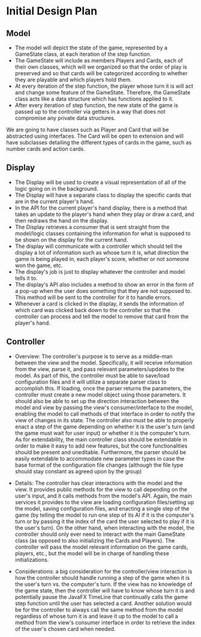 # Initial Design Plan

## Model

* The model will depict the state of the game, represented by a GameState class, at each iteration 
of the step function.
* The GameState will include as members Players and Cards, each of their own classes, which will we organized
so that the order of play is preserved and so that cards will
be categorized according to whether they are playable and which players hold them.
* At every iteration of the step function, the player whose turn it is 
will act and change some feature of the GameState.  Therefore, the GameState class acts like
a data structure which has functions applied to it.
* After every iteration of step function, the new state of the game is passed up to the controller
via getters in a way that does not compromise any private data structures.

We are going to have classes such as Player and Card that will be abstracted using interfaces. The Card will be open
to extension and will have subclasses detailing the different types of cards in the game, such as number cards and 
action cards. 

## Display

* The Display will be used to create a visual representation of all of the logic going on in the background.
* The Display will have a separate class to display the specific cards that are in the current player's hand.
* In the API for the current player's hand display, there is a method that takes an update to the player's hand
when they play or draw a card, and then redraws the hand on the display. 
* The Display retrieves a consumer that is sent straight from the model/logic classes containing the information
for what is supposed to be shown on the display for the current hand. 
* The display will communicate with a controller which should tell the display a lot of information such as 
whose turn it is, what direction the game is being played in, each player's score, whether or not someone won the 
game, etc. 
* The display's job is just to display whatever the controller and model tells it to.
* The display's API also includes a method to show an error in the form of a pop-up when the user does something that
they are not supposed to. This method will be sent to the controller for it to handle errors. 
* Whenever a card is clicked in the display, it sends the information of which card was clicked back down to the controller
so that the controller can process and tell the model to remove that card from the player's hand. 

## Controller

* Overview: The controller's purpose is to serve as a middle-man between the view and the model. Specifically, it will
receive information from the view, parse it, and pass relevant parameters/updates to the model. As part of this, the controller
must be able to save/load configuration files and it will utilize a separate parser class to accomplish this. If loading,
once the parser returns the parameters, the controller must create a new model object using those parameters. It should also
be able to set up the direction interaction between the model and view by passing the view's consumer/interface to the model,
enabling the model to call methods of that interface in order to notify the view of changes in its state. The controller also must be
able to properly enact a step of the game depending on whether it is the user's turn (and the game must wait for user input)
or whether it is the computer's turn. As for extendability, the main controller class should be extendable in order to make
it easy to add new features, but the core functionalities should be present and uneditable. Furthermore, the parser should
be easily extendable to accommodate new parameter types in case the base format of the configuration file changes (although
the file type should stay constant as agreed upon by the group)

* Details: The controller has clear interactions with the model and the view. It provides public methods for the view to
call depending on the user's input, and it calls methods from the model's API. Again, the main services it provides to the
view are loading configuration files/setting up the model, saving configuration files, and enacting a single step of the
game (by telling the model to run one step of its AI if it is the computer's turn or by passing it the index of the card
the user selected to play if it is the user's turn). On the other hand, when interacting with the model, the controller 
should only ever need to interact with the main GameState class (as opposed to also initializing the Cards and Players). 
The controller will pass the model relevant information on the game cards, players, etc., but the model will be in charge 
of handling these initializations.

* Considerations: a big consideration for the controller/view interaction is how the controller should handle running a step
of the game when it is the user's turn vs. the computer's turn. If the view has no knowledge of the game state, then the
controller will have to know whose turn it is and potentially pause the JavaFX TimeLine that continually calls the game
step function until the user has selected a card. Another solution would be for the controller to always call the same method
from the model regardless of whose turn it is and leave it up to the model to call a method from the view's consumer interface
in order to retrieve the index of the user's chosen card when needed.